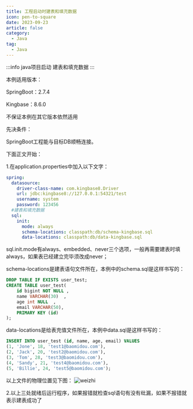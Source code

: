 ```yaml
---
title: 工程启动时建表和填充数据
icon: pen-to-square
date: 2023-09-23
article: false
category:
  - Java
tag:
  - Java
---
```



:::info
java项目启动 建表和填充数据
:::

<!-- more -->

本例适用版本：

SpringBoot：2.7.4

Kingbase：8.6.0

不保证本例在其它版本依然适用

先决条件：

SpringBoot工程能与目标DB顺畅连接。

下面正文开始：

1.在application.properties中加入以下文字：

```yaml
spring:
  datasource:
    driver-class-name: com.kingbase8.Driver
    url: jdbc:kingbase8://127.0.0.1:54321/test
    username: system
    password: 123456
  #建表和填充数据
  sql:
    init:
      mode: always
      schema-locations: classpath:db/schema-kingbase.sql
      data-locations: classpath:db/data-kingbase.sql
```

sql.init.mode有always、embedded、never三个选项，一般再需要建表时填always，如果表已经建立完毕须改成never；

schema-locations是建表语句文件所在，本例中的schema.sql是这样书写的：

```sql
DROP TABLE IF EXISTS user_test;
CREATE TABLE user_test(
	id bigint NOT NULL ,
	name VARCHAR(30)  ,
	age int NULL  ,
	email VARCHAR(50),
	PRIMARY KEY (id)
);
```

data-locations是给表充值文件所在，本例中data.sql是这样书写的：

```sql
INSERT INTO user_test (id, name, age, email) VALUES
(1, 'Jone', 18, 'test1@baomidou.com'),
(2, 'Jack', 20, 'test2@baomidou.com'),
(3, 'Tom', 28, 'test3@baomidou.com'),
(4, 'Sandy', 21, 'test4@baomidou.com'),
(5, 'Billie', 24, 'test5@baomidou.com');
```

以上文件的物理位置见下图：
  ![weizhi](/blog/notes/after/java/1/weizhi.png)

2.以上三处就绪后运行程序，如果报错就检查sql语句有没有纰漏，如果不报错就表示建表成功了